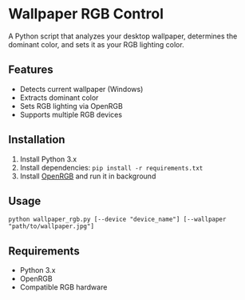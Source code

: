 # Wallpaper RGB Control

A Python script that analyzes your desktop wallpaper, determines the dominant color, and sets it as your RGB lighting color.

## Features

- Detects current wallpaper (Windows)
- Extracts dominant color
- Sets RGB lighting via OpenRGB
- Supports multiple RGB devices

## Installation

1. Install Python 3.x
2. Install dependencies:
```pip install -r requirements.txt```
3. Install [OpenRGB](https://openrgb.org/) and run it in background

## Usage
```python wallpaper_rgb.py [--device "device_name"] [--wallpaper "path/to/wallpaper.jpg"]```

## Requirements

- Python 3.x
- OpenRGB
- Compatible RGB hardware
